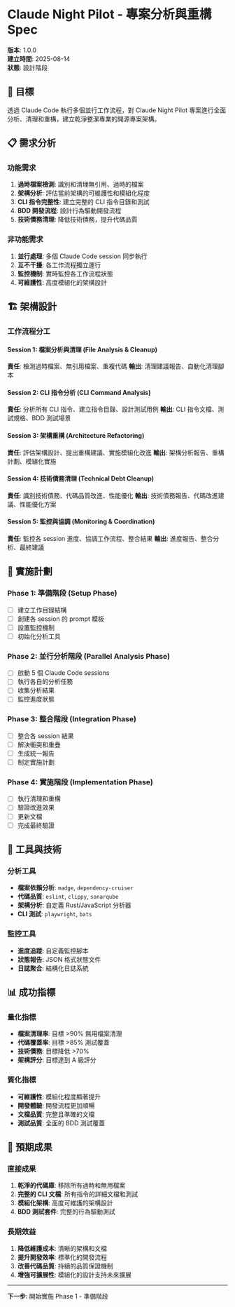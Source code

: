 # Claude Night Pilot - 專案分析與重構 Spec

**版本**: 1.0.0  
**建立時間**: 2025-08-14  
**狀態**: 設計階段

## 🎯 目標

透過 Claude Code 執行多個並行工作流程，對 Claude Night Pilot 專案進行全面分析、清理和重構，建立乾淨整潔專業的開源專案架構。

## 📋 需求分析

### 功能需求

1. **過時檔案檢測**: 識別和清理無引用、過時的檔案
2. **架構分析**: 評估當前架構的可維護性和模組化程度
3. **CLI 指令完整性**: 建立完整的 CLI 指令目錄和測試
4. **BDD 開發流程**: 設計行為驅動開發流程
5. **技術債務清理**: 降低技術債務，提升代碼品質

### 非功能需求

1. **並行處理**: 多個 Claude Code session 同步執行
2. **互不干擾**: 各工作流程獨立運行
3. **監控機制**: 實時監控各工作流程狀態
4. **可維護性**: 高度模組化的架構設計

## 🏗️ 架構設計

### 工作流程分工

#### Session 1: 檔案分析與清理 (File Analysis & Cleanup)

**責任**: 檢測過時檔案、無引用檔案、重複代碼
**輸出**: 清理建議報告、自動化清理腳本

#### Session 2: CLI 指令分析 (CLI Command Analysis)

**責任**: 分析所有 CLI 指令、建立指令目錄、設計測試用例
**輸出**: CLI 指令文檔、測試規格、BDD 測試場景

#### Session 3: 架構重構 (Architecture Refactoring)

**責任**: 評估架構設計、提出重構建議、實施模組化改進
**輸出**: 架構分析報告、重構計劃、模組化實施

#### Session 4: 技術債務清理 (Technical Debt Cleanup)

**責任**: 識別技術債務、代碼品質改進、性能優化
**輸出**: 技術債務報告、代碼改進建議、性能優化方案

#### Session 5: 監控與協調 (Monitoring & Coordination)

**責任**: 監控各 session 進度、協調工作流程、整合結果
**輸出**: 進度報告、整合分析、最終建議

## 📝 實施計劃

### Phase 1: 準備階段 (Setup Phase)

- [ ] 建立工作目錄結構
- [ ] 創建各 session 的 prompt 模板
- [ ] 設置監控機制
- [ ] 初始化分析工具

### Phase 2: 並行分析階段 (Parallel Analysis Phase)

- [ ] 啟動 5 個 Claude Code sessions
- [ ] 執行各自的分析任務
- [ ] 收集分析結果
- [ ] 監控進度狀態

### Phase 3: 整合階段 (Integration Phase)

- [ ] 整合各 session 結果
- [ ] 解決衝突和重疊
- [ ] 生成統一報告
- [ ] 制定實施計劃

### Phase 4: 實施階段 (Implementation Phase)

- [ ] 執行清理和重構
- [ ] 驗證改進效果
- [ ] 更新文檔
- [ ] 完成最終驗證

## 🔧 工具與技術

### 分析工具

- **檔案依賴分析**: `madge`, `dependency-cruiser`
- **代碼品質**: `eslint`, `clippy`, `sonarqube`
- **架構分析**: 自定義 Rust/JavaScript 分析器
- **CLI 測試**: `playwright`, `bats`

### 監控工具

- **進度追蹤**: 自定義監控腳本
- **狀態報告**: JSON 格式狀態文件
- **日誌聚合**: 結構化日誌系統

## 📊 成功指標

### 量化指標

- **檔案清理率**: 目標 >90% 無用檔案清理
- **代碼覆蓋率**: 目標 >85% 測試覆蓋
- **技術債務**: 目標降低 >70%
- **架構評分**: 目標達到 A 級評分

### 質化指標

- **可維護性**: 模組化程度顯著提升
- **開發體驗**: 開發流程更加順暢
- **文檔品質**: 完整且準確的文檔
- **測試品質**: 全面的 BDD 測試覆蓋

## 🚀 預期成果

### 直接成果

1. **乾淨的代碼庫**: 移除所有過時和無用檔案
2. **完整的 CLI 文檔**: 所有指令的詳細文檔和測試
3. **模組化架構**: 高度可維護的架構設計
4. **BDD 測試套件**: 完整的行為驅動測試

### 長期效益

1. **降低維護成本**: 清晰的架構和文檔
2. **提升開發效率**: 標準化的開發流程
3. **改善代碼品質**: 持續的品質保證機制
4. **增強可擴展性**: 模組化的設計支持未來擴展

---

**下一步**: 開始實施 Phase 1 - 準備階段
